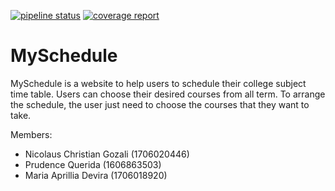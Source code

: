 [![pipeline status](https://gitlab.com/myschedule/myschedule/badges/master/pipeline.svg)](https://gitlab.com/myschedule/myschedule/commits/master) [![coverage report](https://gitlab.com/myschedule/myschedule/badges/master/coverage.svg)](https://gitlab.com/myschedule/myschedule/commits/master)

# MySchedule

MySchedule is a website to help users to schedule their college subject time table. Users can choose their desired courses from all term. To arrange the schedule, the user just need to choose the courses that they want to take.

Members:

- Nicolaus Christian Gozali (1706020446)
- Prudence Querida (1606863503)
- Maria Aprillia Devira (1706018920)